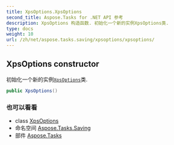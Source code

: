 ```yaml
---
title: XpsOptions.XpsOptions
second_title: Aspose.Tasks for .NET API 参考
description: XpsOptions 构造函数. 初始化一个新的实例XpsOptions类.
type: docs
weight: 10
url: /zh/net/aspose.tasks.saving/xpsoptions/xpsoptions/
---
```

## XpsOptions constructor

初始化一个新的实例[`XpsOptions`](../)类.

```csharp
public XpsOptions()
```

### 也可以看看

* class [XpsOptions](../)
* 命名空间 [Aspose.Tasks.Saving](../../xpsoptions/)
* 部件 [Aspose.Tasks](../../../)


